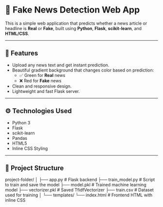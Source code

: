# 📰 Fake News Detection Web App

This is a simple web application that predicts whether a news article or headline is **Real** or **Fake**, built using **Python**, **Flask**, **scikit-learn**, and **HTML/CSS**.

---

## 📌 Features

- Upload any news text and get instant prediction.
- Beautiful gradient background that changes color based on prediction:
  - ✅ Green for **Real** news
  - ❌ Red for **Fake** news
- Clean and responsive design.
- Lightweight and fast Flask server.

---

## ⚙️ Technologies Used

- Python 3
- Flask
- scikit-learn
- Pandas
- HTML5
- Inline CSS Styling

---

## 📂 Project Structure

project-folder/ │ ├── app.py # Flask backend ├── train_model.py # Script to train and save the model ├── model.pkl # Trained machine learning model ├── vectorizer.pkl # Saved TfidfVectorizer ├── train.csv # Dataset used for training │ └── templates/ └── index.html # Frontend HTML with inline CSS
